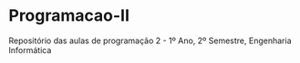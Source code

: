 # Programacao-II
Repositório das aulas de programação 2 - 1º Ano, 2º Semestre, Engenharia Informática
